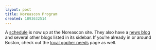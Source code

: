 ```yaml
---
layout: post
title: Noreascon Program
created: 1093632514
---
```

 A [schedule](http://noreascon.com/schedule/) is now up at the Noreascon site.  They also have a [news blog](http://noreascon4.blogs.com/news/) and several other blogs listed in its sidebar.  If you're already in or around Boston, check out the [local gopher needs](http://noreascon.com/volunteers/local-gophers.html) page as well.

